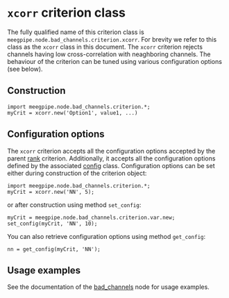 `xcorr` criterion class
===

The fully qualified name of this criterion class is
`meegpipe.node.bad_channels.criterion.xcorr`. For brevity we refer to this class
as the `xcorr` class in this document. The `xcorr` criterion rejects channels
having low cross-correlation with neaghboring channels. The behaviour of the
criterion can be tuned using various configuration options (see below).

## Construction

    import meegpipe.node.bad_channels.criterion.*;
    myCrit = xcorr.new('Option1', value1, ...)


## Configuration options

The `xcorr` criterion accepts all the configuration options accepted by the
parent [rank][rank] criterion. Additionally, it accepts all the configuration
options defined by the associated [config][config] class. Configuration options
can be set either during construction of the criterion object:

    import meegpipe.node.bad_channels.criterion.*;
    myCrit = xcorr.new('NN', 5);

or after construction using method `set_config`:

    myCrit = meegpipe.node.bad_channels.criterion.var.new;
    set_config(myCrit, 'NN', 10);

You can also retrieve configuration options using method `get_config`:

    nn = get_config(myCrit, 'NN');



[config]: ./config.md
[rank]: ../+rank/README.md


## Usage examples

See the documentation of the [bad_channels][badchans] node for usage examples.

[badchans]: ../../README.md
